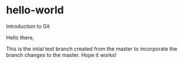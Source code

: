 # hello-world
Introduction to Git

Hello there,

This is the intial test branch created from the master to incorporate the branch changes to the master. 
Hope it works!

